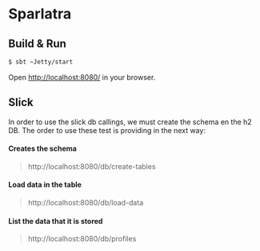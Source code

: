 # Sparlatra #

## Build & Run ##

```sh
$ sbt ~Jetty/start
```

Open [http://localhost:8080/](http://localhost:8080/) in your browser.


## Slick
In order to use the slick db callings, we must create the schema en the h2 DB.
The order to use these test is providing in the next way: 

#### Creates the schema
>http://localhost:8080/db/create-tables
#### Load data in the table
>http://localhost:8080/db/load-data
#### List the data that it is stored
>http://localhost:8080/db/profiles